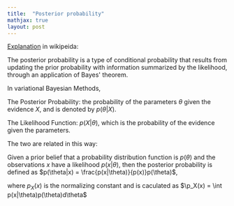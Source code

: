 ```yaml
---
title:  "Posterior probability"
mathjax: true
layout: post
---
```


[Explanation](https://en.wikipedia.org/wiki/Posterior_probability) in wikipeida: 

The posterior probability is a type of conditional probability that results from updating the prior probability with information summarized by the likelihood, through an application of Bayes' theorem.

In variational Bayesian Methods, 

The Posterior Probability: the probability of the parameters $\theta$ given the evidence $X$, and is denoted by $p(\theta|X)$.

The Likelihood Function: $p(X|\theta)$, which is the probability of the evidence given the parameters.

The two are related in this way: 

Given a prior belief that a probability distribution function is $p(\theta)$ and the observations $x$ have a likelihood $p(x|\theta)$, then the posterior probability is defined as $p(\theta|x) = \frac{p(x|\theta)}{p(x)}p(\theta)$,

where $p_X(x)$ is the normalizing constant and is caculated as $\p_X(x) = \int p(x|\theta)p(\theta)d\theta$






